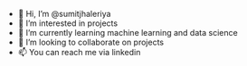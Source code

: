 - 👀 Hi, I’m @sumitjhaleriya
- 👀 I’m interested in projects
- 🌱 I’m currently learning machine learning and data science 
- 💞️ I’m looking to collaborate on projects 
- 📫 You can reach me via linkedin 

<!---
sumitjhaleriya/sumitjhaleriya is a ✨ special ✨ repository because its `README.md` (this file) appears on your GitHub profile.
You can click the Preview link to take a look at your changes.
--->
